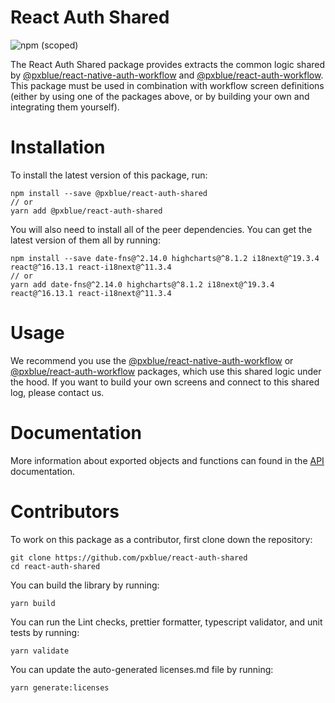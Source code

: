 # React Auth Shared

![npm (scoped)](https://img.shields.io/npm/v/@pxblue/react-auth-shared)

The React Auth Shared package provides extracts the common logic shared by [@pxblue/react-native-auth-workflow](https://www.npmjs.com/package/@pxblue/react-native-auth-workflow) and [@pxblue/react-auth-workflow](https://www.npmjs.com/package/@pxblue/react-auth-workflow). This package must be used in combination with workflow screen definitions (either by using one of the packages above, or by building your own and integrating them yourself).

# Installation
To install the latest version of this package, run:
```shell
npm install --save @pxblue/react-auth-shared
// or
yarn add @pxblue/react-auth-shared
```

You will also need to install all of the peer dependencies. You can get the latest version of them all by running:
```
npm install --save date-fns@^2.14.0 highcharts@^8.1.2 i18next@^19.3.4 react@^16.13.1 react-i18next@^11.3.4 
// or
yarn add date-fns@^2.14.0 highcharts@^8.1.2 i18next@^19.3.4 react@^16.13.1 react-i18next@^11.3.4 
```

# Usage
We recommend you use the [@pxblue/react-native-auth-workflow](https://www.npmjs.com/package/@pxblue/react-native-auth-workflow) or [@pxblue/react-auth-workflow](https://www.npmjs.com/package/@pxblue/react-auth-workflow) packages, which use this shared logic under the hood. If you want to build your own screens and connect to this shared log, please contact us.

# Documentation
More information about exported objects and functions can found in the [API](https://github.com/pxblue/react-auth-shared/tree/master/docs/API.md) documentation.

# Contributors

To work on this package as a contributor, first clone down the repository:
```shell
git clone https://github.com/pxblue/react-auth-shared
cd react-auth-shared
```

You can build the library by running:
```shell
yarn build
```

You can run the Lint checks, prettier formatter, typescript validator, and unit tests by running:
```shell
yarn validate
```

You can update the auto-generated licenses.md file by running:
```shell
yarn generate:licenses
```
